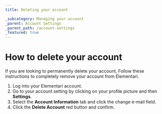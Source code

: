```yaml
---
title: Deleting your account

_subcategory: Managing your account
_parent: Account Settings
_parent_path: /account-settings
_featured: true
---
```


# How to delete your account

If you are looking to permanently delete your account, Follow these instructions to completely remove your account from Elementari.

1. Log into your Elementari account.
2. Go to your account setting by clicking on your profile picture and then **Settings**.
3. Select the **Account Information** tab and click the change e-mail field.
4. Click the **Delete Account** red button and confirm.